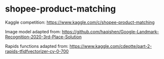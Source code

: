 # shopee-product-matching
Kaggle competition: https://www.kaggle.com/c/shopee-product-matching

Image model adapted from: https://github.com/haqishen/Google-Landmark-Recognition-2020-3rd-Place-Solution

Rapids functions adapted from: https://www.kaggle.com/cdeotte/part-2-rapids-tfidfvectorizer-cv-0-700

